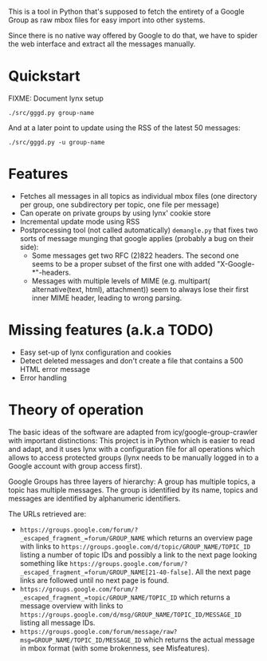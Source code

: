 This is a tool in Python that's supposed to fetch the entirety of a Google Group as raw mbox files for easy import into other systems.

Since there is no native way offered by Google to do that, we have to spider the web interface and extract all the messages manually.

# Quickstart

FIXME: Document lynx setup

````
./src/gggd.py group-name
````

And at a later point to update using the RSS of the latest 50 messages:

````
./src/gggd.py -u group-name
````

# Features

* Fetches all messages in all topics as individual mbox files (one directory per group, one subdirectory per topic, one file per message)
* Can operate on private groups by using lynx' cookie store
* Incremental update mode using RSS
* Postprocessing tool (not called automatically) `demangle.py` that fixes two sorts of message munging that google applies (probably a bug on their side): 
  * Some messages get two RFC (2)822 headers. The second one seems to be a proper subset of the first one with added "X-Google-\*"-headers.
  * Messages with multiple levels of MIME (e.g. multipart( alternative(text, html), attachment)) seem to always lose their first inner MIME header, leading to wrong parsing.

# Missing features (a.k.a TODO)

* Easy set-up of lynx configuration and cookies
* Detect deleted messages and don't create a file that contains a 500 HTML error message
* Error handling

# Theory of operation
The basic ideas of the software are adapted from icy/google-group-crawler with important distinctions: This project is in Python which is easier to read and adapt, and it uses lynx with a configuration file for all operations which allows to access protected groups (lynx needs to be manually logged in to a Google account with group access first).

Google Groups has three layers of hierarchy: A group has multiple topics, a topic has multiple messages. The group is identified by its name, topics and messages are identified by alphanumeric identifiers.

The URLs retrieved are:
* `https://groups.google.com/forum/?_escaped_fragment_=forum/GROUP_NAME` which returns an overview page with links to `https://groups.google.com/d/topic/GROUP_NAME/TOPIC_ID` listing a number of topic IDs and possibly a link to the next page looking something like `https://groups.google.com/forum/?_escaped_fragment_=forum/GROUP_NAME[21-40-false]`. All the next page links are followed until no next page is found.
* `https://groups.google.com/forum/?_escaped_fragment_=topic/GROUP_NAME/TOPIC_ID` which returns a message overview with links to `https://groups.google.com/d/msg/GROUP_NAME/TOPIC_ID/MESSAGE_ID` listing all message IDs.
* `https://groups.google.com/forum/message/raw?msg=GROUP_NAME/TOPIC_ID/MESSAGE_ID` which returns the actual message in mbox format (with some brokenness, see Misfeatures).

